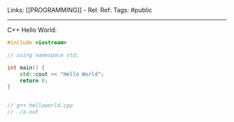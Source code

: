 Links: [[PROGRAMMING]] - 
Rel: 
Ref: 
Tags: #public 

--- 

C++ Hello World:

```cpp
#include <iostream>

// using namespace std;

int main() {
	std::cout << "Hello World";
	return 0;
}


// g++ helloworld.cpp
// ./a.out
```